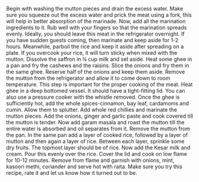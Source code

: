 Begin with washing the mutton pieces and drain the excess water. Make sure you squeeze out the excess water and prick the meat using a fork, this will help in better absorption of the marinade.
Now, add all the marination ingredients to it. Rub well with your fingers so that the marination spreads evenly. Ideally, you should leave this meat in the refrigerator overnight. If you have sudden guests coming, then marinate and keep aside for 1-2 hours.
Meanwhile, parboil the rice and keep it aside after spreading on a plate. If you overcook your rice, it will turn sticky when mixed with the mutton. Dissolve the saffron in ¼ cup milk and set aside. Heat some ghee in a pan and fry the cashews and the raisins.
Slice the onions and fry them in the same ghee. Reserve half of the onions and keep them aside. Remove the mutton from the refrigerator and allow it to come down to room temperature. This step is important for the proper cooking of the meat. Heat ghee in a deep bottomed vessel. It should have a tight-fitting lid. You can also use a pressure cooker with the whistle removed.
Once the ghee is sufficiently hot, add the whole spices-cinnamon, bay leaf, cardamoms and cumin. Allow them to splutter. Add whole red chillies and marinate the mutton pieces. Add the onions, ginger and garlic paste and cook covered till the mutton is tender.
Now add garam masala and roast the mutton till the entire water is absorbed and oil separates from it. Remove the mutton from the pan. In the same pan add a layer of cooked rice, followed by a layer of mutton and then again a layer of rice. Between each layer, sprinkle some dry fruits.
The topmost layer should be of rice. Now add the Kesar milk and cream. Pour this evenly over the rice. Cover the lid and cook on low flame for 10-12 minutes.
Remove from flame and garnish with onions, mint, kasoori methi, coriander and serve hot with raita. Make sure you try this recipe, rate it and let us know how it turned out to be.